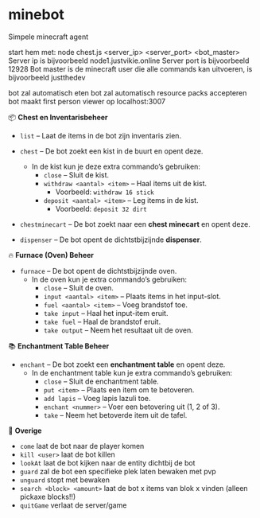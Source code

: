 # minebot
Simpele minecraft agent 

start hem met:
node chest.js <server_ip> <server_port> <bot_master>
Server ip is bijvoorbeeld node1.justvikie.online
Server port is bijvoorbeeld 12928
Bot master is de minecraft user die alle commands kan uitvoeren, is bijvoorbeeld justthedev

bot zal automatisch eten
bot zal automatisch resource packs accepteren
bot maakt first person viewer op localhost:3007

📦 **Chest en Inventarisbeheer**
- `list` – Laat de items in de bot zijn inventaris zien.  
- `chest` – De bot zoekt een kist in de buurt en opent deze.  
   - In de kist kun je deze extra commando’s gebruiken:
     - `close` – Sluit de kist.  
     - `withdraw <aantal> <item>` – Haal items uit de kist.  
       - Voorbeeld: `withdraw 16 stick`  
     - `deposit <aantal> <item>` – Leg items in de kist.  
       - Voorbeeld: `deposit 32 dirt`  

- `chestminecart` – De bot zoekt naar een **chest minecart** en opent deze.  
- `dispenser` – De bot opent de dichtstbijzijnde **dispenser**.  

 🔥 **Furnace (Oven) Beheer**
- `furnace` – De bot opent de dichtstbijzijnde oven.  
   - In de oven kun je extra commando’s gebruiken:
     - `close` – Sluit de oven.  
     - `input <aantal> <item>` – Plaats items in het input-slot.  
     - `fuel <aantal> <item>` – Voeg brandstof toe.  
     - `take input` – Haal het input-item eruit.  
     - `take fuel` – Haal de brandstof eruit.  
     - `take output` – Neem het resultaat uit de oven.  

📚 **Enchantment Table Beheer**
- `enchant` – De bot zoekt een **enchantment table** en opent deze.  
   - In de enchantment table kun je extra commando’s gebruiken:
     - `close` – Sluit de enchantment table.  
     - `put <item>` – Plaats een item om te betoveren.  
     - `add lapis` – Voeg lapis lazuli toe.  
     - `enchant <nummer>` – Voer een betovering uit (1, 2 of 3).  
     - `take` – Neem het betoverde item uit de tafel.

🤔 **Overige**
 - `come` laat de bot naar de player komen
 - `kill <user>` laat de bot <user> killen
 - `lookAt` laat de bot kijken naar de entity dichtbij de bot
 - `guard` zal de bot een specifieke plek laten bewaken met pvp
 - `unguard` stopt met bewaken
 - `search <block> <amount>` laat de bot x items van blok x vinden (alleen pickaxe blocks!!)
 - `quitGame` verlaat de server/game
